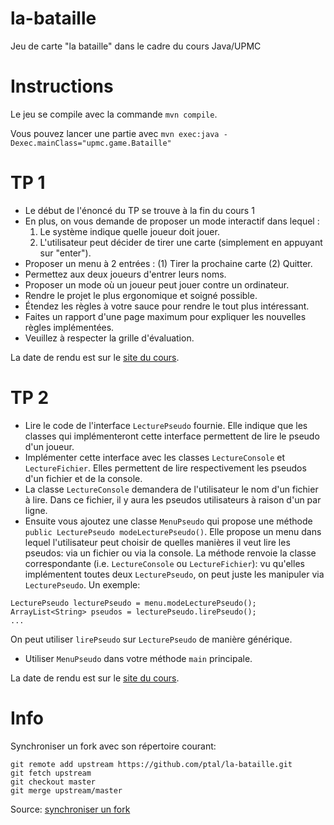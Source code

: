 # la-bataille
Jeu de carte "la bataille" dans le cadre du cours Java/UPMC

Instructions
============

Le jeu se compile avec la commande `mvn compile`.

Vous pouvez lancer une partie avec `mvn exec:java -Dexec.mainClass="upmc.game.Bataille"`

TP 1
====

* Le début de l'énoncé du TP se trouve à la fin du cours 1
* En plus, on vous demande de proposer un mode interactif dans lequel :
  1. Le système indique quelle joueur doit jouer.
  2. L'utilisateur peut décider de tirer une carte (simplement en appuyant sur "enter").
* Proposer un menu à 2 entrées : (1) Tirer la prochaine carte (2) Quitter.
* Permettez aux deux joueurs d'entrer leurs noms.
* Proposer un mode où un joueur peut jouer contre un ordinateur.
* Rendre le projet le plus ergonomique et soigné possible.
* Étendez les règles à votre sauce pour rendre le tout plus intéressant.
* Faites un rapport d'une page maximum pour expliquer les nouvelles règles implémentées.
* Veuillez à respecter la grille d'évaluation.

La date de rendu est sur le [site du cours](hyc.io/teaching/java.html).

TP 2
====

* Lire le code de l'interface `LecturePseudo` fournie.
Elle indique que les classes qui implémenteront cette interface permettent de lire le pseudo d'un joueur.
* Implémenter cette interface avec les classes `LectureConsole` et `LectureFichier`.
Elles permettent de lire respectivement les pseudos d'un fichier et de la console.
* La classe `LectureConsole` demandera de l'utilisateur le nom d'un fichier à lire.
Dans ce fichier, il y aura les pseudos utilisateurs à raison d'un par ligne.
* Ensuite vous ajoutez une classe `MenuPseudo` qui propose une méthode `public LecturePseudo modeLecturePseudo()`.
Elle propose un menu dans lequel l'utilisateur peut choisir de quelles manières il veut lire les pseudos: via un fichier ou via la console.
La méthode renvoie la classe correspondante (i.e. `LectureConsole` ou `LectureFichier`): vu qu'elles implémentent toutes deux `LecturePseudo`, on peut juste les manipuler via `LecturePseudo`.
Un exemple:
```
LecturePseudo lecturePseudo = menu.modeLecturePseudo();
ArrayList<String> pseudos = lecturePseudo.lirePseudo();
...
```
On peut utiliser `lirePseudo` sur `LecturePseudo` de manière générique.

* Utiliser `MenuPseudo` dans votre méthode `main` principale.

La date de rendu est sur le [site du cours](hyc.io/teaching/java.html).

Info
====

Synchroniser un fork avec son répertoire courant:

```
git remote add upstream https://github.com/ptal/la-bataille.git
git fetch upstream
git checkout master
git merge upstream/master
```
Source: [synchroniser un fork](https://help.github.com/articles/syncing-a-fork/)